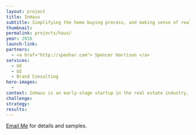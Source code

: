 ```yaml
---
layout: project
title: InHaus
subtitle: Simplifying the home buying process, and making sense of real-estate data.
thumbnail:
permalink: projects/haus/
year: 2016
launch-link:
partners:
  - <a href="http://spenhar.com"> Spencer Harrison </a>  
services:
  - UX
  - UI
  - Brand Consulting
hero-images:
  -
context: InHaus is an early-stage startup in the real estate industry, with a mission to make home buying easier. I co-led UX and UI for the company's beta release in early 2017. This work has been removed until public launch.
challenge:
strategy:
results:
---
```


<p><a href="mailto:hello@alexbloom.co">Email Me</a> for details and samples.</p>

<!-- There is no shortage of important data when it comes to real estate, but determining which data needs to be visible to a user is a tricky task. We designed an intuitive onboarding experience with search and lifestyle filters, to work with an algorithm that distilled all the relevant data into one number &mdash; a Hausmatch™. Users can understand whether a property is worth their research at a glance, and greatly reduce the time it takes to find a property worth touring and ultimately buying. -->

<!-- ![A Tablet View]({{site.baseurl}}/img/projects/haus/overview-tablet.jpg) -->

<!-- ![Business Cards]({{site.baseurl}}/img/projects/haus/businesscards.png) -->

<!-- ![App Icons]({{site.baseurl}}/img/projects/haus/app-icons.png) -->

<!-- ![App Icons]({{site.baseurl}}/img/projects/haus/marketing-card_light.png) -->


<!-- ![User Flow for the App]({{site.baseurl}}/img/projects/haus/flow.png) -->

<!-- ![Mobile Views]({{site.baseurl}}/img/projects/haus/overview-mobile.jpg) -->

<!-- ![A Page with information for Agents]({{site.baseurl}}/img/projects/haus/ui-agents.jpg) -->

<!-- <div class="col col-12 m-col-4">
  <img src="{{site.baseurl}}/img/projects/haus/pc-empty.png" alt=""/>
</div>
<div class="col col-12 m-col-4">
 <img src="{{site.baseurl}}/img/projects/haus/pc-default.png" alt=""/>
</div>
<div class="col col-12 m-col-4">
<img src="{{site.baseurl}}/img/projects/haus/pc-open.png" alt=""/>

</div> -->

<!-- ![Matching Homes to Buyer Preferences]({{site.baseurl}}/img/projects/haus/ui-hausmatch.jpg) -->

<!-- ![Details of the Mobile Interface]({{site.baseurl}}/img/projects/haus/ui-details.png) -->
